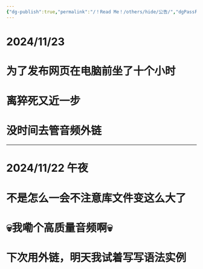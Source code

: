 ```yaml
---
{"dg-publish":true,"permalink":"/！Read Me！/others/hide/公告/","dgPassFrontmatter":true,"noteIcon":"\\！Read Me！\\others\\data\\svg","created":"2024-11-23T17:18:43.000+08:00","updated":"2024-11-23T17:56:30.295+08:00"}
---
```



# 2024/11/23
# 为了发布网页在电脑前坐了十个小时
# 离猝死又近一步
# 没时间去管音频外链
---
# 2024/11/22 午夜
# 不是怎么一会不注意库文件变这么大了
# 💀我嘞个高质量音频啊💀
# 下次用外链，明天我试着写写语法实例